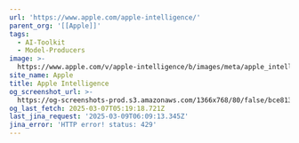 ```yaml
---
url: 'https://www.apple.com/apple-intelligence/'
parent_org: '[[Apple]]'
tags:
  - AI-Toolkit
  - Model-Producers
image: >-
  https://www.apple.com/v/apple-intelligence/b/images/meta/apple_intelligence__ctd5n16vmioi_og.png?202502271945
site_name: Apple
title: Apple Intelligence
og_screenshot_url: >-
  https://og-screenshots-prod.s3.amazonaws.com/1366x768/80/false/bce813dff2d6abac4b81c14fdb753b34a231cd8b2efea5481306fb08880c900d.jpeg
og_last_fetch: 2025-03-07T05:19:18.721Z
last_jina_request: '2025-03-09T06:09:13.345Z'
jina_error: 'HTTP error! status: 429'
---
```


